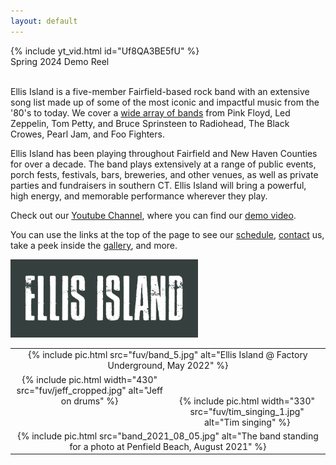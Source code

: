 ```yaml
---
layout: default
---
```


<div class="video-iframe">
{% include yt_vid.html id="Uf8QA3BE5fU" %}
</div>

<div class="center">
Spring 2024 Demo Reel
</div>

<!--
<table width="100%">
  <tr style="vertical-align: top;">
    <td id="random-index-image" colspan="2" width="100%" style="align: top; text-align: center;">
      <img/>
    </td>
  </tr>
</table>
-->

<br/>

Ellis Island is a five-member Fairfield-based rock band with an extensive
song list made up of some of the most iconic and impactful music from the
'80's to today. We cover a [wide array of bands](/song-list.html) from Pink
Floyd, Led Zeppelin, Tom Petty, and Bruce Sprinsteen to Radiohead, The Black
Crowes, Pearl Jam, and Foo Fighters.

Ellis Island has been playing throughout Fairfield and New Haven Counties
for over a decade. The band plays extensively at a range of public events,
porch fests, festivals, bars, breweries, and other venues, as well as
private parties and fundraisers in southern CT. Ellis Island will bring a
powerful, high energy, and memorable performance wherever they play.

Check out our [Youtube
Channel](https://www.youtube.com/@ellisislandfairfieldct), where you can
find our [demo video](https://www.youtube.com/embed/MN8Sgid2x30).

You can use the links at the top of the page to see our
[schedule](/schedule.html), [contact](/contact.html) us, take a peek inside
the [gallery](/gallery.html), and more.

<div class="mainLogo">
<img class="mainLogo" src="images/Ellis_Island_banner.png" width="300"
    alt="Ellis Island Banner" onclick="modal_image(this);"/>
</div>

<table>
  <tr style="vertical-align: top;">
    <td colspan="2" width="100%" style="align: top; text-align: center;">
      {% include pic.html src="fuv/band_5.jpg" alt="Ellis Island @ Factory Underground, May 2022" %}
    </td>
  </tr>
  <tr style="vertical-align: top;">
    <td with="50%" style="align: center; text-align: center;">
      {% include pic.html width="430" src="fuv/jeff_cropped.jpg" alt="Jeff on drums" %}
    </td>
    <td with="50%" style="align: center; text-align: center;">
      <br/><br/>
      {% include pic.html width="330" src="fuv/tim_singing_1.jpg" alt="Tim singing" %}
    </td>
  </tr>
  <tr style="vertical-align: top;">
    <td colspan="2" width="100%" style="align: top; text-align: center;">
      {% include pic.html src="band_2021_08_05.jpg"
                 alt="The band standing for a photo at Penfield Beach, August 2021" %}
    </td>
  </tr>
</table>
<script>insert_random_index_image();</script>
